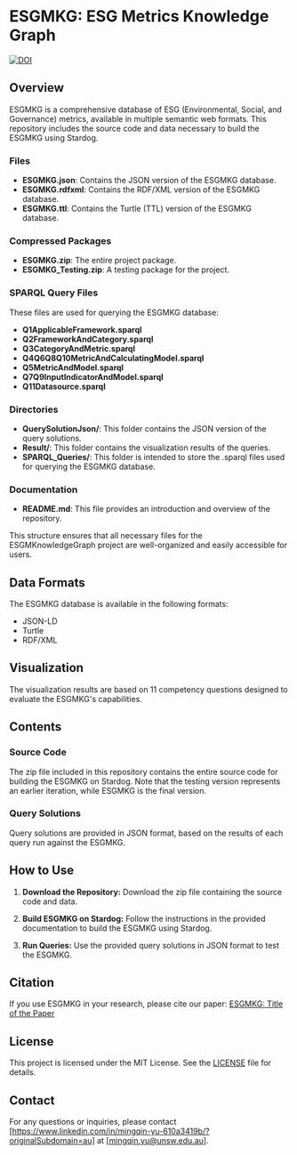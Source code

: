# ESGMKG: ESG Metrics Knowledge Graph

[![DOI](https://www.mdpi.com/2771364)](https://www.mdpi.com/2771364)

## Overview

ESGMKG is a comprehensive database of ESG (Environmental, Social, and Governance) metrics, available in multiple semantic web formats. This repository includes the source code and data necessary to build the ESGMKG using Stardog.

### Files
- **ESGMKG.json**: Contains the JSON version of the ESGMKG database.
- **ESGMKG.rdfxml**: Contains the RDF/XML version of the ESGMKG database.
- **ESGMKG.ttl**: Contains the Turtle (TTL) version of the ESGMKG database.

### Compressed Packages
- **ESGMKG.zip**: The entire project package.
- **ESGMKG_Testing.zip**: A testing package for the project.

### SPARQL Query Files
These files are used for querying the ESGMKG database:
- **Q1ApplicableFramework.sparql**
- **Q2FrameworkAndCategory.sparql**
- **Q3CategoryAndMetric.sparql**
- **Q4Q6Q8Q10MetricAndCalculatingModel.sparql**
- **Q5MetricAndModel.sparql**
- **Q7Q9InputIndicatorAndModel.sparql**
- **Q11Datasource.sparql**

### Directories
- **QuerySolutionJson/**: This folder contains the JSON version of the query solutions.
- **Result/**: This folder contains the visualization results of the queries.
- **SPARQL_Queries/**: This folder is intended to store the .sparql files used for querying the ESGMKG database.

### Documentation
- **README.md**: This file provides an introduction and overview of the repository.

This structure ensures that all necessary files for the ESGMKnowledgeGraph project are well-organized and easily accessible for users.

## Data Formats

The ESGMKG database is available in the following formats:
- JSON-LD
- Turtle
- RDF/XML

## Visualization

The visualization results are based on 11 competency questions designed to evaluate the ESGMKG's capabilities.

## Contents

### Source Code

The zip file included in this repository contains the entire source code for building the ESGMKG on Stardog. Note that the testing version represents an earlier iteration, while ESGMKG is the final version.

### Query Solutions

Query solutions are provided in JSON format, based on the results of each query run against the ESGMKG.

## How to Use

1. **Download the Repository:**
   Download the zip file containing the source code and data.

2. **Build ESGMKG on Stardog:**
   Follow the instructions in the provided documentation to build the ESGMKG using Stardog.

3. **Run Queries:**
   Use the provided query solutions in JSON format to test the ESGMKG.

## Citation

If you use ESGMKG in your research, please cite our paper:
[ESGMKG: Title of the Paper](https://www.mdpi.com/2771364)

## License

This project is licensed under the MIT License. See the [LICENSE](LICENSE) file for details.

## Contact

For any questions or inquiries, please contact [https://www.linkedin.com/in/mingqin-yu-610a3419b/?originalSubdomain=au] at [mingqin.yu@unsw.edu.au].

